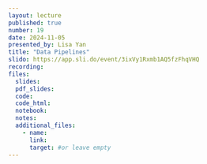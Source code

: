 ```yaml
---
layout: lecture
published: true
number: 19
date: 2024-11-05
presented_by: Lisa Yan
title: "Data Pipelines"
slido: https://app.sli.do/event/3ixVy1Rxmb1AQ5fzFhqVHQ
recording:
files:
  slides:
  pdf_slides:
  code:
  code_html:
  notebook:
  notes:
  additional_files:
    - name:
      link:
      target: #or leave empty
---
```

